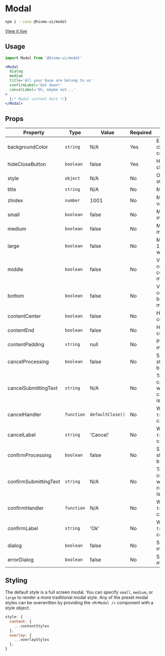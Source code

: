 # Modal

```bash
npm i --save @hixme-ui/modal
```

[View it live](https://hixme.github.io/hixme-ui/modal)

## Usage 

```jsx
import Modal from '@hixme-ui/modal'

<Modal
  dialog 
  medium
  title='All your base are belong to us' 
  confirmLabel='Get down!' 
  cancelLabel='Eh, maybe not...'
>
  {/* Modal content here */}
</Modal>
```

## Props

| Property                | Type       | Value            | Required | Description                                                       |
| ----------------------- | ---------- | ---------------- | -------- | ---------------------------------------------------------------   |
| backgroundColor         | `string`   | N/A              | Yes      | Easy way to change the modal color                                |
| hideCloseButton         | `boolean`  | false            | Yes      | Hide the default close button                                     |
| style                   | `object`   | N/A              | No       | Override modal styles                                             |
| title                   | `string`   | N/A              | No       | Modal title header                                                |
| zIndex                  | `number`   | 1001             | No       | Modal z-index value                                               |
| small                   | `boolean`  | false            | No       | Modal with 568px max-width                                        |
| medium                  | `boolean`  | false            | No       | Modal with 800px max-width                                        |
| large                   | `boolean`  | false            | No       | Modal with 1024px max-width                                       |
| middle                  | `boolean`  | false            | No       | Vertically align content in the center of the modal               |
| bottom                  | `boolean`  | false            | No       | Vertically align content on the bottom of the modal               |
| contentCenter           | `boolean`  | false            | No       | Horizontally align content center                                 |
| contentEnd              | `boolean`  | false            | No       | Horizontally align content right                                  |
| contentPadding          | `string`   | null             | No       | Padding for the modal content                                     |
| cancelProcessing        | `boolean`  | false            | No       | Show processing state on cancel button                            |
| cancelSubmittingText    | `string`   | N/A              | No       | Text shown on the cancel button when cancelProcessing is `true`   |
| cancelHandler           | `function` | `defaultClose()` | No       | When `dialog = true`, function called on cancel                   |
| cancelLabel             | `string`   | 'Cancel'         | No       | When `dialog = true`, label on the cancel button                  |
| confirmProcessing       | `boolean`  | false            | No       | Show processing state on confirm button                           |
| confirmSubmittingText   | `string`   | N/A              | No       | Text shown on the confirm button when confirmProcessing is `true` |
| confirmHandler          | `function` | N/A              | No       | When `dialog = true`, function called on confirm                  |
| confirmLabel            | `string`   | 'Ok'             | No       | When `dialog = true`, label on the confirm button                 |
| dialog                  | `boolean`  | false            | No       | Show dialog modal                                                 |
| errorDialog             | `boolean`  | false            | No       | Show error dialog modal                                           |

## Styling

The default style is a full screen modal. You can specify `small`, `medium`, or `large` to render a more traditional modal style. Any of the preset modal styles can be overwritten by providing the `<MrModal />` component with a style object.

```js 
style: {
  content: {
    ...contentStyles
  },
  overlay: {
    ...overlayStyles
  },
}
```
